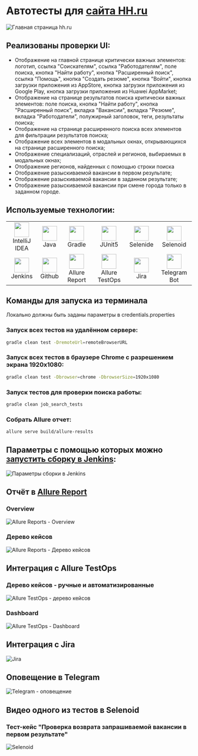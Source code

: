# Автотесты для [сайта HH.ru](https://hh.ru)

![Главная страница hh.ru](https://user-images.githubusercontent.com/47101779/184328128-cece6a04-cb90-4f64-879b-072e16467119.png)

## Реализованы проверки UI:
- Отображение на главной странице критически важных элементов: логотип, ссылка "Соискателям", ссылка "Работодателям", поле поиска, кнопка "Найти работу", кнопка "Расширенный поиск", ссылка "Помощь", кнопка "Создать резюме", кнопка "Войти", кнопка загрузки приложения из AppStore, кнопка загрузки приложения из Google Play, кнопка загрузки приложения из Huawei AppMarket;
- Отображение на странице результатов поиска критически важных элементов: поле поиска, кнопка "Найти работу", кнопка "Расширенный поиск", вкладка "Вакансии", вкладка "Резюме", вкладка "Работодатели", полужирный заголовок, теги, результаты поиска;
- Отображение на странице расширенного поиска всех элементов для фильтрации результатов поиска;
- Отображение всех элементов в модальных окнах, открывающихся на странице расширенного поиска;
- Отображение специализаций, отраслей и регионов, выбираемых в модальных окнах;
- Отображение регионов, найденных с помощью строки поиска
- Отображение разыскиваемой вакансии в первом результате;
- Отображение разыскиваемой вакансии в заданном результате;
- Отображение разыскиваемой вакансии при смене города только в заданном городе.

## Используемые технологии:
<table>
<tbody>
<tr>
<td align="center"><src="https://www.jetbrains.com/idea/"><img src="https://upload.wikimedia.org/wikipedia/commons/thumb/9/9c/IntelliJ_IDEA_Icon.svg/1200px-IntelliJ_IDEA_Icon.svg.png" width="40" height="40"><br>IntelliJ IDEA</td>
<td align="center"><src="https://www.jetbrains.com/idea/"><img src="https://cdn-icons-png.flaticon.com/512/226/226777.png" width="40" height="40"><br>Java</td>
<td align="center"><src="https://www.jetbrains.com/idea/"><img src="https://static-00.iconduck.com/assets.00/gradle-icon-256x256-jq2wrvfo.png" width="40" height="40"><br>Gradle</td>
<td align="center"><src="https://www.jetbrains.com/idea/"><img src="https://junit.org/junit5/assets/img/junit5-logo.png" width="40" height="40"><br>JUnit5</td>
<td align="center"><src="https://www.jetbrains.com/idea/"><img src="https://user-images.githubusercontent.com/47101779/210963191-4a3df255-fcac-418b-a903-eada87d84120.png" width="40" height="40"><br>Selenide</td>
<td align="center"><src="https://www.jetbrains.com/idea/"><img src="https://avatars.githubusercontent.com/u/26328913?s=280&v=4" width="40" height="40"><br>Selenoid</td>
</tr>
<tr>
<td align="center"><src="https://www.jetbrains.com/idea/"><img src="https://upload.wikimedia.org/wikipedia/commons/thumb/e/e9/Jenkins_logo.svg/1200px-Jenkins_logo.svg.png" width="40" height="40"><br>Jenkins</td>
<td align="center"><src="https://www.jetbrains.com/idea/"><img src="https://github.githubassets.com/images/modules/logos_page/GitHub-Mark.png" width="40" height="40"><br>Github</td>
<td align="center"><src="https://www.jetbrains.com/idea/"><img src="https://img.stackshare.io/service/40202/default_48abe5208fc58ffa608d65592ad0f588ebc04746.png" width="40" height="40"><br>Allure Report</td>
<td align="center"><src="https://www.jetbrains.com/idea/"><img src="https://img.stackshare.io/service/40202/default_48abe5208fc58ffa608d65592ad0f588ebc04746.png" width="40" height="40"><br>Allure TestOps</td>
<td align="center"><src="https://www.jetbrains.com/idea/"><img src="https://logowik.com/content/uploads/images/jira2966.logowik.com.webp" width="40" height="40"><br>Jira</td>
<td align="center"><src="https://www.jetbrains.com/idea/"><img src="https://upload.wikimedia.org/wikipedia/commons/thumb/8/82/Telegram_logo.svg/2048px-Telegram_logo.svg.png" width="40" height="40"><br>Telegram Bot</td>
</tr>
</tbody>
</table>

## Команды для запуска из терминала
Локально должны быть заданы параметры в credentials.properties
### Запуск всех тестов на удалённом сервере:
```bash
gradle clean test -DremoteUrl=remoteBrowserURL
```
### Запуск всех тестов в браузере Chrome с разрешением экрана 1920x1080:
```bash
gradle clean test -Dbrowser=chrome -DbrowserSize=1920x1080
```
### Запуск тестов для проверки поиска работы:
```bash
gradle clean job_search_tests
```
### Собрать Allure отчет:
```bash
allure serve build/allure-results
```

## Параметры с помощью которых можно [запустить сборку в Jenkins](https://jenkins.autotests.cloud/job/C08-AShashkin-lesson13-project/build?delay=0sec):
![Параметры сборки в Jenkins](https://user-images.githubusercontent.com/47101779/184336629-f5672265-9a31-4852-b0fe-40b3d49718b6.png)

## Отчёт в [Allure Report](https://jenkins.autotests.cloud/job/C08-AShashkin-lesson13-project/allure/)
### Overview
![Allure Reports - Overview](https://user-images.githubusercontent.com/47101779/184340224-c6073b99-2fa9-45ac-9601-c8aab432e204.png)
### Дерево кейсов
![Allure Reports - Дерево кейсов](https://user-images.githubusercontent.com/47101779/184340316-41813393-64c5-4e0f-a25f-ead81f48b89d.png)

## Интеграция с Allure TestOps
### Дерево кейсов - ручные и автоматизированные
![Allure TestOps - дерево кейсов](https://user-images.githubusercontent.com/47101779/184340629-299398d5-a872-4427-bc6c-45b1dc08cb93.png)
### Dashboard
![Allure TestOps - Dashboard](https://user-images.githubusercontent.com/47101779/184340781-4bdb3d27-467e-48b2-83f4-4e7745478fec.png)

## Интеграция с Jira
![Jira](https://user-images.githubusercontent.com/47101779/184342774-48a61758-0b09-4031-adde-da114d89d027.png)

## Оповещение в Telegram
![Telegram - оповещение](https://user-images.githubusercontent.com/47101779/184342878-6ed8e5b6-6265-4268-b89a-abf10d161f95.png)

## Видео одного из тестов в Selenoid
### Тест-кейс "Проверка возврата запрашиваемой вакансии в первом результате"
![Selenoid](https://user-images.githubusercontent.com/47101779/184347813-2d4d59a7-cf60-401f-a154-29ba8aa750f1.gif)
